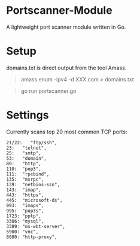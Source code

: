 # Portscanner-Module
A lightweight port scanner module written in Go.

# Setup
domains.txt is direct output from the tool Amass.
> amass enum -ipv4 -d XXX.com > domains.txt


> go run portscanner.go

# Settings
Currently scans top 20 most common TCP ports:


  
	21/22:   "ftp/ssh",
	23:   "telnet",
	25:   "smtp",
	53:   "domain",
	80:   "http", 
	110:  "pop3", 
	111:  "rpcbind", 
	135:  "msrpc",
	139:  "netbios-ssn",
	143:  "imap",
	443:  "https",
	445:  "microsoft-ds",
	993:  "imaps",
	995:  "pop3s",
	1723: "pptp",
	3306: "mysql",
	3389: "ms-wbt-server",
	5900: "vnc",
	8080: "http-proxy",
